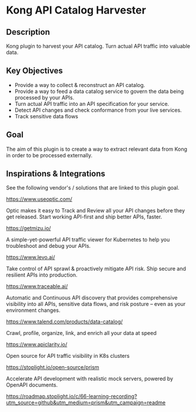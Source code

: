 # Kong API Catalog Harvester

## Description

Kong plugin to harvest your API catalog. Turn actual API traffic into valuable data. 

## Key Objectives

- Provide a way to collect & reconstruct an API catalog.
- Provide a way to feed a data catalog service to govern the data being processed by your APIs.
- Turn actual API traffic into an API specification for your service.
- Detect API changes and check conformance from your live services.
- Track sensitive data flows

## Goal

The aim of this plugin is to create a way to extract relevant data from Kong in order to be processed externally. 

## Inspirations & Integrations

See the following vendor's / solutions that are linked to this plugin goal.

https://www.useoptic.com/

Optic makes it easy to Track and Review all your API changes before they get released. Start working API-first and ship better APIs, faster.

https://getmizu.io/

A simple-yet-powerful API traffic viewer for Kubernetes to help you troubleshoot and debug your APIs.

https://www.levo.ai/

Take control of API sprawl & proactively mitigate API risk. Ship secure and resilient APIs into production.

https://www.traceable.ai/

Automatic and Continuous API discovery that provides comprehensive visibility into all APIs, sensitive data flows, and risk posture – even as your environment changes.

https://www.talend.com/products/data-catalog/

Crawl, profile, organize, link, and enrich all your data at speed

https://www.apiclarity.io/

Open source for API traffic visibility in K8s clusters


https://stoplight.io/open-source/prism

Accelerate API development with realistic mock servers, powered by OpenAPI documents.

https://roadmap.stoplight.io/c/66-learning-recording?utm_source=github&utm_medium=prism&utm_campaign=readme
